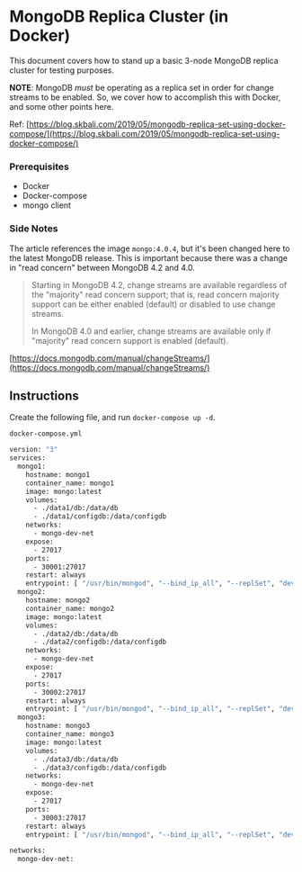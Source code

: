 # MongoDB Replica Cluster (in Docker)

This document covers how to stand up a basic 3-node MongoDB replica cluster for testing purposes.

**NOTE**: MongoDB _must_ be operating as a replica set in order for change streams to be enabled. So, we cover how to accomplish this with Docker, and some other points here.

Ref: [https://blog.skbali.com/2019/05/mongodb-replica-set-using-docker-compose/](https://blog.skbali.com/2019/05/mongodb-replica-set-using-docker-compose/)

### Prerequisites

- Docker
- Docker-compose
- mongo client

### Side Notes

The article references the image `mongo:4.0.4`, but it's been changed here to the latest MongoDB release. This is important because there was a change in "read concern" between MongoDB 4.2 and 4.0.

> Starting in MongoDB 4.2, change streams are available regardless of the "majority" read concern support; that is, read concern majority support can be either enabled (default) or disabled to use change streams.
>
> In MongoDB 4.0 and earlier, change streams are available only if "majority" read concern support is enabled (default).

[https://docs.mongodb.com/manual/changeStreams/](https://docs.mongodb.com/manual/changeStreams/)

## Instructions

Create the following file, and run `docker-compose up -d`. 

`docker-compose.yml`

```bash
version: "3"
services:
  mongo1:
    hostname: mongo1
    container_name: mongo1
    image: mongo:latest
    volumes:
      - ./data1/db:/data/db
      - ./data1/configdb:/data/configdb
    networks:
      - mongo-dev-net
    expose:
      - 27017
    ports:
      - 30001:27017
    restart: always
    entrypoint: [ "/usr/bin/mongod", "--bind_ip_all", "--replSet", "devrs" ]
  mongo2:
    hostname: mongo2
    container_name: mongo2
    image: mongo:latest
    volumes:
      - ./data2/db:/data/db
      - ./data2/configdb:/data/configdb
    networks:
      - mongo-dev-net
    expose:
      - 27017
    ports:
      - 30002:27017
    restart: always
    entrypoint: [ "/usr/bin/mongod", "--bind_ip_all", "--replSet", "devrs" ]
  mongo3:
    hostname: mongo3
    container_name: mongo3
    image: mongo:latest
    volumes:
      - ./data3/db:/data/db
      - ./data3/configdb:/data/configdb
    networks:
      - mongo-dev-net
    expose:
      - 27017
    ports:
      - 30003:27017
    restart: always
    entrypoint: [ "/usr/bin/mongod", "--bind_ip_all", "--replSet", "devrs" ]

networks:
  mongo-dev-net:
```